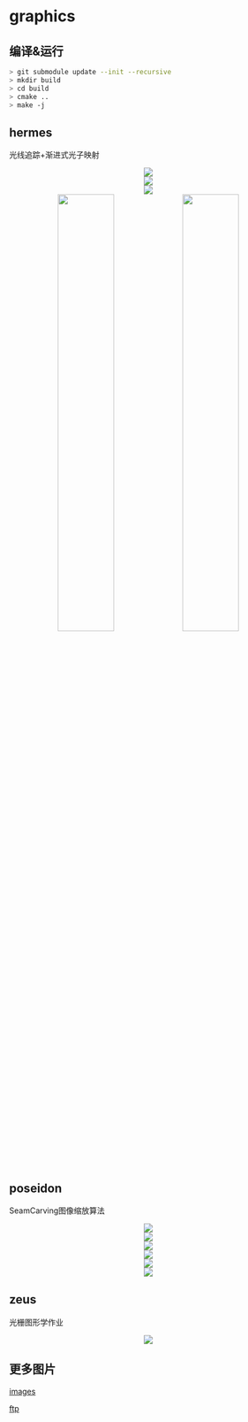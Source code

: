 # graphics

## 编译&运行

```sh
> git submodule update --init --recursive
> mkdir build
> cd build
> cmake ..
> make -j
```

## hermes

光线追踪+渐进式光子映射

<div align="center"><img src="images/raytracing/box2.png" /></div>

<div align="center"><img src="images/raytracing/bezier1.png" /></div>

<div align="center"><img src="images/raytracing/uv.png" /></div>

<div align="center"><img width="45%" src="images/raytracing/1.png" /><img width="45%" src="images/raytracing/2.png" /></div>

## poseidon

SeamCarving图像缩放算法

<div align="center"><img src="images/seam_carving/origin.png" /></div>

<div align="center"><img src="images/seam_carving/Roberts-seams.png" /></div>

<div align="center"><img src="images/seam_carving/Roberts.png" /></div>

<div align="center"><img src="images/seam_carving/1(colored).png" /></div>

<div align="center"><img src="images/seam_carving/1(seams).png" /></div>

<div align="center"><img src="images/seam_carving/1(removed).png" /></div>

## zeus

光栅图形学作业

<div align="center"><img src="images/zeus/rst.png" /></div>

## 更多图片

[images](images)

[ftp](ftp://chenyupi.cn)